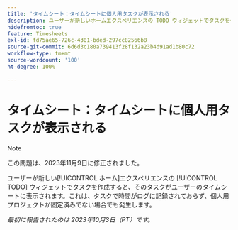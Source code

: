 ```yaml
---
title: 'タイムシート：タイムシートに個人用タスクが表示される'
description: ユーザーが新しいホームエクスペリエンスの TODO ウィジェットでタスクを作成すると、そのタスクがユーザーのタイムシートに表示されます。これは、タスクで時間がログに記録されておらず、個人用プロジェクトが固定済みでない場合でも発生します。
hidefromtoc: true
feature: Timesheets
exl-id: fd75ae65-726c-4301-bded-297cc82566b8
source-git-commit: 6d6d3c180a739413f28f132a23b4d91ad1b80c72
workflow-type: tm+mt
source-wordcount: '100'
ht-degree: 100%

---
```


# タイムシート：タイムシートに個人用タスクが表示される

>[!NOTE]
>
>この問題は、2023年11月9日に修正されました。

ユーザーが新しい[!UICONTROL ホーム]エクスペリエンスの [!UICONTROL TODO] ウィジェットでタスクを作成すると、そのタスクがユーザーのタイムシートに表示されます。これは、タスクで時間がログに記録されておらず、個人用プロジェクトが固定済みでない場合でも発生します。

_最初に報告されたのは 2023年10月3日（PT）です。_
